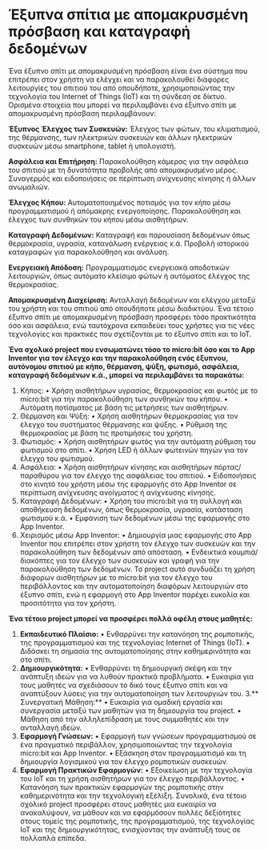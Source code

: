 # Έξυπνα σπίτια με απομακρυσμένη πρόσβαση και καταγραφή δεδομένων

Ένα έξυπνο σπίτι με απομακρυσμένη πρόσβαση είναι ένα σύστημα που επιτρέπει στον χρήστη να ελέγχει και να παρακολουθεί διάφορες λειτουργίες του σπιτιού του από οπουδήποτε, χρησιμοποιώντας την τεχνολογία του Internet of Things (IoT) και τη σύνδεση σε δίκτυο.
Ορισμένα στοιχεία που μπορεί να περιλαμβάνει ένα έξυπνο σπίτι με απομακρυσμένη πρόσβαση περιλαμβάνουν:

**Έξυπνος Έλεγχος των Συσκευών:**
Έλεγχος των φώτων, του κλιματισμού, της θέρμανσης, των ηλεκτρικών συσκευών και άλλων ηλεκτρικών συσκευών μέσω smartphone, tablet ή υπολογιστή.

**Ασφάλεια και Επιτήρηση:**
Παρακολούθηση κάμερας για την ασφάλεια του σπιτιού με τη δυνατότητα προβολής από απομακρυσμένο μέρος.
Συναγερμός και ειδοποιήσεις σε περίπτωση ανίχνευσης κίνησης ή άλλων ανωμαλιών.

**Έλεγχος Κήπου:**
Αυτοματοποιημένος ποτισμός για τον κήπο μέσω προγραμματισμού ή απόμακρης ενεργοποίησης.
Παρακολούθηση και έλεγχος των συνθηκών του κήπου μέσω αισθητήρων.

**Καταγραφή Δεδομένων:**
Καταγραφή και παρουσίαση δεδομένων όπως θερμοκρασία, υγρασία, κατανάλωση ενέργειας κ.ά.
Προβολή ιστορικού καταγραφών για παρακολούθηση και ανάλυση.

**Ενεργειακή Απόδοση:**
Προγραμματισμός ενεργειακά αποδοτικών λειτουργιών, όπως αυτόματο κλείσιμο φώτων ή αυτόματος έλεγχος της θερμοκρασίας.

**Απομακρυσμένη Διαχείριση:**
Ανταλλαγή δεδομένων και ελέγχου μεταξύ του χρήστη και του σπιτιού από οπουδήποτε μέσω διαδικτύου.
Ένα τέτοιο έξυπνο σπίτι με απομακρυσμένη πρόσβαση προσφέρει τόσο πρακτικότητα όσο και ασφάλεια, ενώ ταυτόχρονα εκπαιδεύει τους χρήστες για τις νέες τεχνολογίες και πρακτικές που σχετίζονται με το έξυπνο σπίτι και το IoT.


**Ένα σχολικό project που ενσωματώνει τόσο το micro:bit όσο και το App Inventor για τον έλεγχο και την παρακολούθηση ενός έξυπνου, αυτόνομου σπιτιού με κήπο, θέρμανση, ψύξη, φωτισμό, ασφάλεια, καταγραφή δεδομένων κ.ά., μπορεί να περιλαμβάνει τα παρακάτω:**
1.	Κήπος:
•	Χρήση αισθητήρων υγρασίας, θερμοκρασίας και φωτός με το micro:bit για την παρακολούθηση των συνθηκών του κήπου.
•	Αυτόματη ποτίσματος με βάση τις μετρήσεις των αισθητήρων.
2.	Θέρμανση και Ψύξη:
•	Χρήση αισθητήρων θερμοκρασίας για τον έλεγχο του συστήματος θέρμανσης και ψύξης.
•	Ρύθμιση της θερμοκρασίας με βάση τις προτιμήσεις του χρήστη.
3.	Φωτισμός:
•	Χρήση αισθητήρων φωτός για την αυτόματη ρύθμιση του φωτισμού στο σπίτι.
•	Χρήση LED ή άλλων φωτεινών πηγών για τον έλεγχο του φωτισμού.
4.	Ασφάλεια:
•	Χρήση αισθητήρων κίνησης και αισθητήρων πόρτας/παραθύρου για τον έλεγχο της ασφάλειας του σπιτιού.
•	Ειδοποιήσεις στο κινητό του χρήστη μέσω της εφαρμογής στο App Inventor σε περίπτωση ανίχνευσης ανοίγματος ή ανίχνευσης κίνησης.
5.	Καταγραφή Δεδομένων:
•	Χρήση του micro:bit για τη συλλογή και αποθήκευση δεδομένων, όπως θερμοκρασία, υγρασία, κατάσταση φωτισμού κ.ά.
•	Εμφάνιση των δεδομένων μέσω της εφαρμογής στο App Inventor.
6.	Χειρισμός μέσω App Inventor:
•	Δημιουργία μιας εφαρμογής στο App Inventor που επιτρέπει στον χρήστη τον έλεγχο των συσκευών και την παρακολούθηση των δεδομένων από απόσταση.
•	Ενδεικτικά κουμπιά/διακόπτες για τον έλεγχο των συσκευών και γραφή για την παρακολούθηση των δεδομένων.
Το project αυτό συνδυάζει τη χρήση διάφορων αισθητήρων με το micro:bit για τον έλεγχο του περιβάλλοντος και την αυτοματοποίηση διαφόρων λειτουργιών στο έξυπνο σπίτι, ενώ η εφαρμογή στο App Inventor παρέχει ευκολία και προσιτότητα για τον χρήστη.

**Ένα τέτοιο project μπορεί να προσφέρει πολλά οφέλη στους μαθητές:**
1.	**Εκπαιδευτικό Πλαίσιο:**
•	Ενθαρρύνει την κατανόηση της ρομποτικής, της προγραμματισμού και της τεχνολογίας Internet of Things (IoT).
•	Διδάσκει τη σημασία της αυτοματοποίησης στην καθημερινότητα και στο σπίτι.
2.	**Δημιουργικότητα:**
•	Ενθαρρύνει τη δημιουργική σκέψη και την ανάπτυξη ιδεών για να λυθούν πρακτικά προβλήματα.
•	Ευκαιρία για τους μαθητές να σχεδιάσουν το δικό τους έξυπνο σπίτι και να αναπτύξουν λύσεις για την αυτοματοποίηση των λειτουργιών του.
3.**	Συνεργατική Μάθηση:**
•	Ευκαιρία για ομαδική εργασία και συνεργασία μεταξύ των μαθητών για τη δημιουργία του project.
•	Μάθηση από την αλληλεπίδραση με τους συμμαθητές και την ανταλλαγή ιδεών.
4.	**Εφαρμογή Γνώσεων:**
•	Εφαρμογή των γνώσεων προγραμματισμού σε ένα πραγματικό περιβάλλον, χρησιμοποιώντας την τεχνολογία micro:bit και App Inventor.
•	Εξάσκηση στον προγραμματισμό και τη δημιουργία λογισμικού για τον έλεγχο ρομποτικών συσκευών.
5.	**Εφαρμογή Πρακτικών Εφαρμογών:**
•	Εξοικείωση με την τεχνολογία του IoT και τη χρήση αισθητήρων για τον έλεγχο περιβάλλοντος.
•	Κατανόηση των πρακτικών εφαρμογών της ρομποτικής στην καθημερινότητα και την τεχνολογική εξέλιξη.
Συνολικά, ένα τέτοιο σχολικό project προσφέρει στους μαθητές μια ευκαιρία να ανακαλύψουν, να μάθουν και να εφαρμόσουν πολλές δεξιότητες στους τομείς της ρομποτικής, της προγραμματισμού, της τεχνολογίας IoT και της δημιουργικότητας, ενισχύοντας την ανάπτυξή τους σε πολλαπλά επίπεδα.


